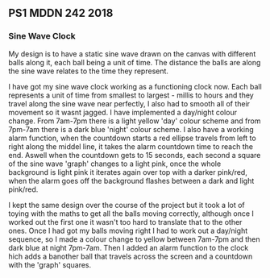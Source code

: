 ## PS1 MDDN 242 2018

### Sine Wave Clock
My design is to have a static sine wave drawn on the canvas with different balls along it, each ball being a unit of time. The distance the balls are along the sine wave relates to the time they represent.

I have got my sine wave clock working as a functioning clock now. Each ball represents a unit of time from smallest to largest - millis to hours and they travel along the sine wave near perfectly, I also had to smooth all of their movement so it wasnt jagged. I have implemented a day/night colour change. From 7am-7pm there is a light yellow 'day' colour scheme and from 7pm-7am there is a dark blue 'night' colour scheme.
I also have a working alarm function, when the countdown starts a red ellipse travels from left to right along the middel line, it takes the alarm countdown time to reach the end. Aswell when the countdown gets to 15 seconds, each second a square of the sine wave 'graph' changes to a light pink, once the whole background is light pink it iterates again over top with a darker pink/red, when the alarm goes off the background flashes between a dark and light pink/red.

I kept the same design over the course of the project but it took a lot of toying with the maths to get all the balls moving correctly, although once I worked out the first one it wasn't too hard to translate that to the other ones. Once I had got my balls moving right I had to work out a day/night sequence, so I made a colour change to yellow between 7am-7pm and then dark blue at night 7pm-7am. Then I added an alarm function to the clock hich adds a banother ball that travels across the screen and a countdown with the 'graph' squares.
